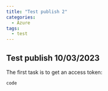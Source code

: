 ```yaml
---
title: "Test publish 2"
categories:
  - Azure
tags:
  - test
---
```




## Test publish 10/03/2023

The first task is to get an access token:

```
code
```
